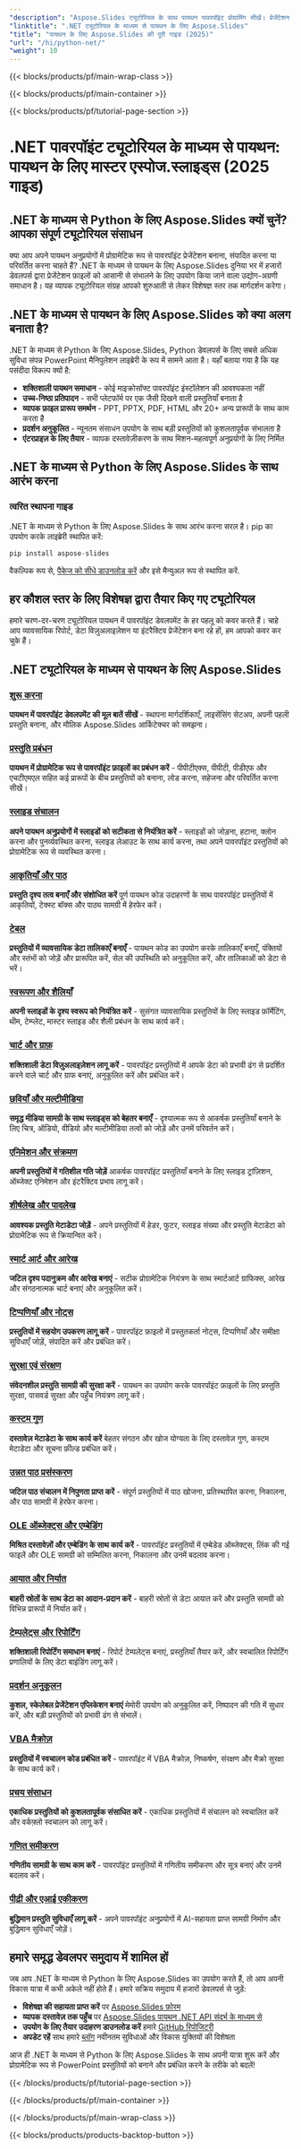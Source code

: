 ```yaml
---
"description": "Aspose.Slides ट्यूटोरियल के साथ पायथन पावरपॉइंट प्रोग्रामिंग सीखें। प्रेजेंटेशन बनाने, संपादित करने और परिवर्तित करने के लिए चरण-दर-चरण मार्गदर्शिका। निःशुल्क कोड उदाहरण शामिल हैं।"
"linktitle": ".NET ट्यूटोरियल के माध्यम से पायथन के लिए Aspose.Slides"
"title": "पायथन के लिए Aspose.Slides की पूरी गाइड (2025)"
"url": "/hi/python-net/"
"weight": 10
---
```


{{< blocks/products/pf/main-wrap-class >}}

{{< blocks/products/pf/main-container >}}

{{< blocks/products/pf/tutorial-page-section >}}

# .NET पावरपॉइंट ट्यूटोरियल के माध्यम से पायथन: पायथन के लिए मास्टर एस्पोज.स्लाइड्स (2025 गाइड)

## .NET के माध्यम से Python के लिए Aspose.Slides क्यों चुनें? आपका संपूर्ण ट्यूटोरियल संसाधन

क्या आप अपने पायथन अनुप्रयोगों में प्रोग्रामेटिक रूप से पावरपॉइंट प्रेजेंटेशन बनाना, संपादित करना या परिवर्तित करना चाहते हैं? .NET के माध्यम से पायथन के लिए Aspose.Slides दुनिया भर में हजारों डेवलपर्स द्वारा प्रेजेंटेशन फ़ाइलों को आसानी से संभालने के लिए उपयोग किया जाने वाला उद्योग-अग्रणी समाधान है। यह व्यापक ट्यूटोरियल संग्रह आपको शुरुआती से लेकर विशेषज्ञ स्तर तक मार्गदर्शन करेगा।

## .NET के माध्यम से पायथन के लिए Aspose.Slides को क्या अलग बनाता है?

.NET के माध्यम से Python के लिए Aspose.Slides, Python डेवलपर्स के लिए सबसे अधिक सुविधा संपन्न PowerPoint मैनिपुलेशन लाइब्रेरी के रूप में सामने आता है। यहाँ बताया गया है कि यह पसंदीदा विकल्प क्यों है:

- **शक्तिशाली पायथन समाधान** - कोई माइक्रोसॉफ्ट पावरपॉइंट इंस्टॉलेशन की आवश्यकता नहीं
- **उच्च-निष्ठा प्रतिपादन** - सभी प्लेटफॉर्म पर एक जैसी दिखने वाली प्रस्तुतियाँ बनाता है
- **व्यापक फ़ाइल प्रारूप समर्थन** - PPT, PPTX, PDF, HTML और 20+ अन्य प्रारूपों के साथ काम करता है
- **प्रदर्शन अनुकूलित** - न्यूनतम संसाधन उपयोग के साथ बड़ी प्रस्तुतियों को कुशलतापूर्वक संभालता है
- **एंटरप्राइज़ के लिए तैयार** - व्यापक दस्तावेज़ीकरण के साथ मिशन-महत्वपूर्ण अनुप्रयोगों के लिए निर्मित

## .NET के माध्यम से Python के लिए Aspose.Slides के साथ आरंभ करना

### त्वरित स्थापना गाइड

.NET के माध्यम से Python के लिए Aspose.Slides के साथ आरंभ करना सरल है। pip का उपयोग करके लाइब्रेरी स्थापित करें:

```python
pip install aspose-slides
```

वैकल्पिक रूप से, [पैकेज को सीधे डाउनलोड करें](https://releases.aspose.com/slides/python-net/) और इसे मैन्युअल रूप से स्थापित करें.

## हर कौशल स्तर के लिए विशेषज्ञ द्वारा तैयार किए गए ट्यूटोरियल

हमारे चरण-दर-चरण ट्यूटोरियल पायथन में पावरपॉइंट डेवलपमेंट के हर पहलू को कवर करते हैं। चाहे आप व्यावसायिक रिपोर्ट, डेटा विज़ुअलाइज़ेशन या इंटरैक्टिव प्रेजेंटेशन बना रहे हों, हम आपको कवर कर चुके हैं।

## .NET ट्यूटोरियल के माध्यम से पायथन के लिए Aspose.Slides

### [शुरू करना](./getting-started/)
**पायथन में पावरपॉइंट डेवलपमेंट की मूल बातें सीखें** - स्थापना मार्गदर्शिकाएँ, लाइसेंसिंग सेटअप, अपनी पहली प्रस्तुति बनाना, और मौलिक Aspose.Slides आर्किटेक्चर को समझना।

### [प्रस्तुति प्रबंधन](./presentation-management/)
**पायथन में प्रोग्रामेटिक रूप से पावरपॉइंट फ़ाइलों का प्रबंधन करें** - पीपीटीएक्स, पीपीटी, पीडीएफ और एचटीएमएल सहित कई प्रारूपों के बीच प्रस्तुतियों को बनाना, लोड करना, सहेजना और परिवर्तित करना सीखें।

### [स्लाइड संचालन](./slide-operations/)
**अपने पायथन अनुप्रयोगों में स्लाइडों को सटीकता से नियंत्रित करें** - स्लाइडों को जोड़ना, हटाना, क्लोन करना और पुनर्व्यवस्थित करना, स्लाइड लेआउट के साथ कार्य करना, तथा अपने पावरपॉइंट प्रस्तुतियों को प्रोग्रामेटिक रूप से व्यवस्थित करना।

### [आकृतियाँ और पाठ](./shapes-text/)
**प्रस्तुति दृश्य तत्व बनाएँ और संशोधित करें** पूर्ण पायथन कोड उदाहरणों के साथ पावरपॉइंट प्रस्तुतियों में आकृतियों, टेक्स्ट बॉक्स और पाठ्य सामग्री में हेरफेर करें।

### [टेबल](./tables/)
**प्रस्तुतियों में व्यावसायिक डेटा तालिकाएँ बनाएँ** - पायथन कोड का उपयोग करके तालिकाएँ बनाएँ, पंक्तियों और स्तंभों को जोड़ें और प्रारूपित करें, सेल की उपस्थिति को अनुकूलित करें, और तालिकाओं को डेटा से भरें।

### [स्वरूपण और शैलियाँ](./formatting-styles/)
**अपनी स्लाइडों के दृश्य स्वरूप को नियंत्रित करें** - सुसंगत व्यावसायिक प्रस्तुतियों के लिए स्लाइड फ़ॉर्मेटिंग, थीम, टेम्प्लेट, मास्टर स्लाइड और शैली प्रबंधन के साथ कार्य करें।

### [चार्ट और ग्राफ़](./charts-graphs/)
**शक्तिशाली डेटा विज़ुअलाइज़ेशन लागू करें** - पावरपॉइंट प्रस्तुतियों में आपके डेटा को प्रभावी ढंग से प्रदर्शित करने वाले चार्ट और ग्राफ बनाएं, अनुकूलित करें और प्रबंधित करें।

### [छवियाँ और मल्टीमीडिया](./images-multimedia/)
**समृद्ध मीडिया सामग्री के साथ स्लाइड्स को बेहतर बनाएँ** - दृश्यात्मक रूप से आकर्षक प्रस्तुतियाँ बनाने के लिए चित्र, ऑडियो, वीडियो और मल्टीमीडिया तत्वों को जोड़ें और उनमें परिवर्तन करें।

### [एनिमेशन और संक्रमण](./animations-transitions/)
**अपनी प्रस्तुतियों में गतिशील गति जोड़ें** आकर्षक पावरपॉइंट प्रस्तुतियाँ बनाने के लिए स्लाइड ट्रांज़िशन, ऑब्जेक्ट एनिमेशन और इंटरैक्टिव प्रभाव लागू करें।

### [शीर्षलेख और पादलेख](./headers-footers/)
**आवश्यक प्रस्तुति मेटाडेटा जोड़ें** - अपने प्रस्तुतियों में हेडर, फुटर, स्लाइड संख्या और प्रस्तुति मेटाडेटा को प्रोग्रामेटिक रूप से क्रियान्वित करें।

### [स्मार्ट आर्ट और आरेख](./smart-art-diagrams/)
**जटिल दृश्य पदानुक्रम और आरेख बनाएं** - सटीक प्रोग्रामेटिक नियंत्रण के साथ स्मार्टआर्ट ग्राफिक्स, आरेख और संगठनात्मक चार्ट बनाएं और अनुकूलित करें।

### [टिप्पणियाँ और नोट्स](./comments-notes/)
**प्रस्तुतियों में सहयोग उपकरण लागू करें** - पावरपॉइंट फ़ाइलों में प्रस्तुतकर्ता नोट्स, टिप्पणियाँ और समीक्षा सुविधाएँ जोड़ें, संपादित करें और प्रबंधित करें।

### [सुरक्षा एवं संरक्षण](./security-protection/)
**संवेदनशील प्रस्तुति सामग्री की सुरक्षा करें** - पायथन का उपयोग करके पावरपॉइंट फ़ाइलों के लिए प्रस्तुति सुरक्षा, पासवर्ड सुरक्षा और पहुँच नियंत्रण लागू करें।

### [कस्टम गुण](./custom-properties/)
**दस्तावेज़ मेटाडेटा के साथ कार्य करें** बेहतर संगठन और खोज योग्यता के लिए दस्तावेज़ गुण, कस्टम मेटाडेटा और सूचना फ़ील्ड प्रबंधित करें।

### [उन्नत पाठ प्रसंस्करण](./advanced-text-processing/)
**जटिल पाठ संचालन में निपुणता प्राप्त करें** - संपूर्ण प्रस्तुतियों में पाठ खोजना, प्रतिस्थापित करना, निकालना, और पाठ सामग्री में हेरफेर करना।

### [OLE ऑब्जेक्ट्स और एम्बेडिंग](./ole-objects-embedding/)
**मिश्रित दस्तावेज़ों और एम्बेडिंग के साथ कार्य करें** - पावरपॉइंट प्रस्तुतियों में एम्बेडेड ऑब्जेक्ट्स, लिंक की गई फाइलें और OLE सामग्री को सम्मिलित करना, निकालना और उनमें बदलाव करना।

### [आयात और निर्यात](./import-export/)
**बाहरी स्रोतों के साथ डेटा का आदान-प्रदान करें** - बाहरी स्रोतों से डेटा आयात करें और प्रस्तुति सामग्री को विभिन्न प्रारूपों में निर्यात करें।

### [टेम्पलेट्स और रिपोर्टिंग](./templates-reporting/)
**शक्तिशाली रिपोर्टिंग समाधान बनाएं** - रिपोर्ट टेम्पलेट्स बनाएं, प्रस्तुतियाँ तैयार करें, और स्वचालित रिपोर्टिंग प्रणालियों के लिए डेटा बाइंडिंग लागू करें।

### [प्रदर्शन अनुकूलन](./performance-optimization/)
**कुशल, स्केलेबल प्रेजेंटेशन एप्लिकेशन बनाएं** मेमोरी उपयोग को अनुकूलित करें, निष्पादन की गति में सुधार करें, और बड़ी प्रस्तुतियों को प्रभावी ढंग से संभालें।

### [VBA मैक्रोज़](./vba-macros/)
**प्रस्तुतियों में स्वचालन कोड प्रबंधित करें** - पावरपॉइंट में VBA मैक्रोज़, निष्कर्षण, संरक्षण और मैक्रो सुरक्षा के साथ कार्य करें।

### [प्रचय संसाधन](./batch-processing/)
**एकाधिक प्रस्तुतियों को कुशलतापूर्वक संसाधित करें** - एकाधिक प्रस्तुतियों में संचालन को स्वचालित करें और वर्कफ़्लो स्वचालन को लागू करें।

### [गणित समीकरण](./math-equations/)
**गणितीय सामग्री के साथ काम करें** - पावरपॉइंट प्रस्तुतियों में गणितीय समीकरण और सूत्र बनाएं और उनमें बदलाव करें।

### [पीढ़ी और एआई एकीकरण](./generation-ai-integration/)
**बुद्धिमान प्रस्तुति सुविधाएँ लागू करें** - अपने पावरपॉइंट अनुप्रयोगों में AI-सहायता प्राप्त सामग्री निर्माण और बुद्धिमान सुविधाएँ जोड़ें।

## हमारे समृद्ध डेवलपर समुदाय में शामिल हों

जब आप .NET के माध्यम से Python के लिए Aspose.Slides का उपयोग करते हैं, तो आप अपनी विकास यात्रा में कभी अकेले नहीं होते हैं। हमारे सक्रिय समुदाय में हजारों डेवलपर्स से जुड़ें:

- **विशेषज्ञ की सहायता प्राप्त करें** पर [Aspose.Slides फ़ोरम](https://forum.aspose.com/c/slides/11)
- **व्यापक दस्तावेज़ तक पहुँच** पर [Aspose.Slides पायथन .NET API संदर्भ के माध्यम से](https://reference.aspose.com/slides/python-net/)
- **उपयोग के लिए तैयार उदाहरण डाउनलोड करें** हमारे [GitHub रिपोजिटरी](https://github.com/aspose-slides/Aspose.Slides-for-Python-via-NET)
- **अपडेट रहें** साथ हमारे [ब्लॉग](https://blog.aspose.com/category/slides/) नवीनतम सुविधाओं और विकास युक्तियों की विशेषता

आज ही .NET के माध्यम से Python के लिए Aspose.Slides के साथ अपनी यात्रा शुरू करें और प्रोग्रामेटिक रूप से PowerPoint प्रस्तुतियों को बनाने और प्रबंधित करने के तरीके को बदलें!

{{< /blocks/products/pf/tutorial-page-section >}}

{{< /blocks/products/pf/main-container >}}

{{< /blocks/products/pf/main-wrap-class >}}

{{< blocks/products/products-backtop-button >}}